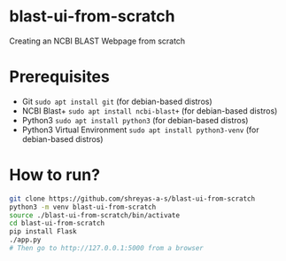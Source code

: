 # blast-ui-from-scratch
Creating an NCBI BLAST Webpage from scratch

# Prerequisites
- Git `sudo apt install git` (for debian-based distros)
- NCBI Blast+ `sudo apt install ncbi-blast+` (for debian-based distros)
- Python3 `sudo apt install python3` (for debian-based distros)
- Python3 Virtual Environment `sudo apt install python3-venv` (for debian-based distros)

# How to run?
```bash
git clone https://github.com/shreyas-a-s/blast-ui-from-scratch
python3 -m venv blast-ui-from-scratch
source ./blast-ui-from-scratch/bin/activate
cd blast-ui-from-scratch
pip install Flask
./app.py
# Then go to http://127.0.0.1:5000 from a browser
```
